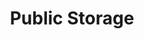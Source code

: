 ---
title: "Public Storage"
url: /austin/public-storage-south-congress-avenue/
shop: storage rental
---